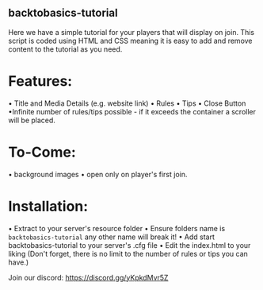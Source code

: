 ## backtobasics-tutorial

Here we have a simple tutorial for your players that will display on join. This script is coded using HTML and CSS meaning it is easy to add and remove content to the tutorial as you need.

# Features:

• Title and Media Details (e.g. website link)
• Rules
• Tips
• Close Button
•Infinite number of rules/tips possible - if it exceeds the container a scroller will be placed.

# To-Come:

• background images
• open only on player's first join.

# Installation:

• Extract to your server's resource folder
• Ensure folders name is `backtobasics-tutorial` any other name will break it!
• Add start backtobasics-tutorial to your server's .cfg file
• Edit the index.html to your liking (Don't forget, there is no limit to the number of rules or tips you can have.)


Join our discord: https://discord.gg/yKpkdMvr5Z
